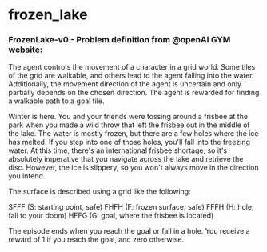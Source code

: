 # frozen_lake

### FrozenLake-v0 - Problem definition from @openAI GYM website:

The agent controls the movement of a character in a grid world. Some tiles of the grid are walkable, and others lead to the agent falling
into the water. Additionally, the movement direction of the agent is uncertain and only partially depends on the chosen direction. 
The agent is rewarded for finding a walkable path to a goal tile.

Winter is here. You and your friends were tossing around a frisbee at the park when you made a wild throw that left the frisbee out in the
middle of the lake. The water is mostly frozen, but there are a few holes where the ice has melted. If you step into one of those holes, 
you'll fall into the freezing water. At this time, there's an international frisbee shortage, so it's absolutely imperative that you 
navigate across the lake and retrieve the disc. However, the ice is slippery, so you won't always move in the direction you intend.

The surface is described using a grid like the following:

SFFF       (S: starting point, safe)
FHFH       (F: frozen surface, safe)
FFFH       (H: hole, fall to your doom)
HFFG       (G: goal, where the frisbee is located)

The episode ends when you reach the goal or fall in a hole. You receive a reward of 1 if you reach the goal, and zero otherwise.

